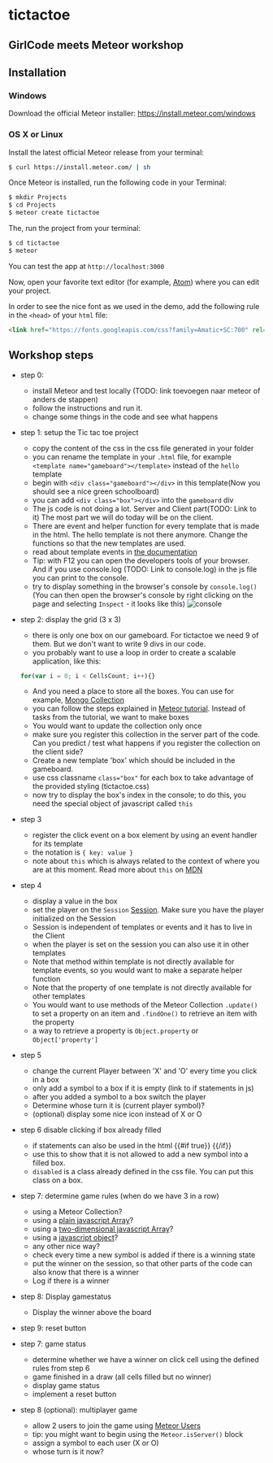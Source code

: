 # tictactoe
## GirlCode meets Meteor workshop

## Installation
### Windows
Download the official Meteor installer: https://install.meteor.com/windows

### OS X or Linux
Install the latest official Meteor release from your terminal:
``` sh
$ curl https://install.meteor.com/ | sh
```

Once Meteor is installed, run the following code in your Terminal:
```sh
$ mkdir Projects
$ cd Projects
$ meteor create tictactoe
```

The, run the project from your terminal:
``` sh
$ cd tictactoe
$ meteor
```

You can test the app at `http://localhost:3000`

Now, open your favorite text editor (for example, [Atom](https://atom.io/)) where you can edit your project.

In order to see the nice font as we used in the demo, add the following rule in the `<head>` of your `html` file:
```html
<link href="https://fonts.googleapis.com/css?family=Amatic+SC:700" rel="stylesheet" type="text/css">
```

## Workshop steps
- step 0:
  - install Meteor and test locally (TODO: link toevoegen naar meteor of anders de stappen)
  - follow the instructions and run it.
  - change some things in the code and see what happens
- step 1: setup the Tic tac toe project
  - copy the content of the css in the css file generated in your folder
  - you can rename the template in your `.html` file, for example `<template name="gameboard"></template>` instead of the `hello` template
  - begin with `<div class="gameboard"></div>` in this template(Now you should see a nice green schoolboard)
  - you can add `<div class="box"></div>` into the `gameboard` div
  - The js code is not doing a lot. Server and Client part(TODO: Link to it) The most part we will do today will be on the client.
  - There are event and helper function for every template that is made in the html. The hello template is not there anymore. Change the functions so that the new templates are used.
  - read about template events in [the documentation](http://docs.meteor.com/#/full/template_events)
  - Tip: with F12 you can open the developers tools of your browser. And if you use console.log (TODO: Link to console.log) in the js file you can print to the console.
  - try to display something in the browser's console by `console.log()` (You can then open the browser's console by right clicking on the page and selecting `Inspect` - it looks like this) ![console](https://developer.chrome.com/devtools/docs/console-files/log-element.png)
- step 2: display the grid (3 x 3)
  - there is only one box on our gameboard. For tictactoe we need 9 of them. But we don't want to write 9 divs in our code.
  - you probably want to use a loop in order to create a scalable application, like this:
  ```javascript
  for(var i = 0; i < CellsCount; i++){}
    ```
  - And you need a place to store all the boxes. You can use for example, [Mongo Collection](http://docs.meteor.com/#/full/mongo_collection)
  - you can follow the steps explained in [Meteor tutorial](https://www.meteor.com/tutorials/blaze/templates). Instead of tasks from the tutorial, we want to make boxes
  - You would want to update the collection only once
  - make sure you register this collection in the server part of the code. Can you predict / test what happens if you register the collection on the client side?
  - Create a new template 'box' which should be included in the gameboard.
  - use css classname `class="box"` for each box to take advantage of the provided styling (tictactoe.css)
  - now try to display the box's index in the console; to do this, you need the special object of javascript called `this`
- step 3
  - register the click event on a box element by using an event handler for its template
  - the notation is `{ key: value }`
  - note about `this` which is always related to the context of where you are at this moment. Read more about `this` on [MDN](https://developer.mozilla.org/en-US/docs/Web/JavaScript/Reference/Operators/this)
- step 4
  - display a value in the box
  - set the player on the `Session` [Session](http://docs.meteor.com/#/full/session). Make sure you have the player initialized on the Session
  - Session is independent of templates or events and it has to live in the Client
  - when the player is set on the session you can also use it in other templates
  - Note that method within template is not directly available for template events, so you would want to make a separate helper function
  - Note that the property of one template is not directly available for other templates
  - You would want to use methods of the Meteor Collection `.update()` to set a property on an item and `.findOne()` to retrieve an item with the property
  - a way to retrieve a property is `Object.property` or `Object['property']`
- step 5
  - change the current Player between 'X' and 'O' every time you click in a box
  - only add a symbol to a box if it is empty (link to if statements in js)
  - after you added a symbol to a box switch the player
  - Determine whose turn it is (current player symbol)?
  - (optional) display some nice icon instead of X or O
- step 6 disable clicking if box already filled
  - if statements can also be used in the html {{#if true}} {{/if}}
  - use this to show that it is not allowed to add a new symbol into a filled box.
  - `disabled` is a class already defined in the css file. You can put this class on a box.  
- step 7: determine game rules (when do we have 3 in a row)
  - using a Meteor Collection?
  - using a [plain javascript Array](https://developer.mozilla.org/en-US/docs/Web/JavaScript/Reference/Global_Objects/Array)?
  - using a [two-dimensional javascript Array](http://stackoverflow.com/questions/966225/how-can-i-create-a-two-dimensional-array-in-javascript)?
  - using a [javascript object](https://developer.mozilla.org/en-US/docs/Web/JavaScript/Reference/Operators/Object_initializer)?
  - any other nice way?
  - check every time a new symbol is added if there is a winning state
  - put the winner on the session, so that other parts of the code can also know that there is a winner
  - Log if there is a winner
- step 8: Display gamestatus
  - Display the winner above the board
- step 9: reset button



- step 7: game status
  - determine whether we have a winner on click cell using the defined rules from step 6
  - game finished in a draw (all cells filled but no winner)
  - display game status
  - implement a reset button
- step 8 (optional): multiplayer game
  - allow 2 users to join the game using [Meteor Users](http://docs.meteor.com/#/full/meteor_user)
  - tip: you might want to begin using the `Meteor.isServer()` block
  - assign a symbol to each user (X or O)
  - whose turn is it now?
